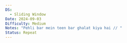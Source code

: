 ```yaml
---
DS:
  - Sliding Window
Date: 2024-09-03
Difficulty: Medium
Notes: "Pehli bar mein teen bar ghalat kiya hai // "
Status: Repeat
---
```

